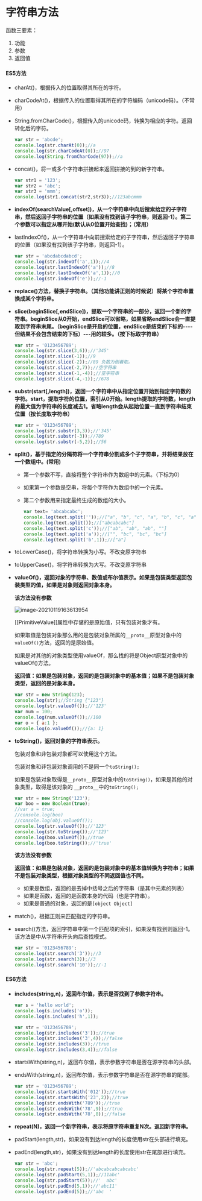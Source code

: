 # 字符串方法

函数三要素：

1. 功能
2. 参数
3. 返回值

#### ES5方法

* charAt()，根据传入的位置取得其所在的字符。

* charCodeAt()，根据传入的位置取得其所在的字符编码（unicode码）。（不常用）

* String.fromCharCode()，根据传入的unicode码，转换为相应的字符。返回转化后的字符。

    ```js
    var str = 'abcde';
    console.log(str.charAt(0));//a
    console.log(str.charCodeAt(0));//97
    console.log(String.fromCharCode(97));//a
    ```

* concat()，将一或多个字符串拼接起来返回拼接的到的新字符串。

    ```js
    var str1 = '123';
    var str2 = 'abc';
    var str3 = 'mmm';
    console.log(str1.concat(str2,str3));//123abcmmm
    ```

* **indexOf(searchValue[,offset])，从一个字符串中向后搜索给定的子字符串，然后返回子字符串的位置（如果没有找到该子字符串，则返回-1）。第二个参数可以指定从哪开始(默认从0位置开始查找)；（常用）**

* lastIndexOf()，从一个字符串中向前搜索给定的子字符串，然后返回子字符串的位置（如果没有找到该子字符串，则返回-1）。

    ```js
    var str = 'abcdabcdabcd';
    console.log(str.indexOf('a',1));//4
    console.log(str.lastIndexOf('a'));//8
    console.log(str.lastIndexOf('a',1));//0
    console.log(str.indexOf('e'));//-1
    ```

* **replace()方法，替换子字符串。（其他功能讲正则的时候说）将某个字符串置换成某个字符串。**

* **slice(beginSlice[,endSlice])，提取一个字符串的一部分，返回一个新的字符串。beginSlice从0开始，endSlice可以省略，如果省略endSlice会一直提取到字符串末尾。（beginSlice是开启的位置，endSlice是结束的下标的----但结果不会包含结束的下标）---用的较多。（按下标取字符串）**

    ```js
    var str = '0123456789';
    console.log(str.slice(3,6));//'345'
    console.log(str.slice(-1));//9
    console.log(str.slice(-2));//89 负数为倒着取。
    console.log(str.slice(-2,7));//空字符串
    console.log(str.slice(-1,-4));//空字符串
    console.log(str.slice(-4,-1));//678
    ```

* **substr(start[,length])，返回一个字符串中从指定位置开始到指定字符数的字符。start，提取字符的位置，索引从0开始。length提取的字符数，length的最大值为字符串的长度减去1。省略length会从起始位置一直到字符串结束位置（按长度取字符串）**

    ```js
    var str = '0123456789';
    console.log(str.substr(3,3));//'345'
    console.log(str.substr(-3));//789
    console.log(str.substr(-5,2));//56
    ```

* **split()，基于指定的分隔符将一个字符串分割成多个子字符串，并将结果放在一个数组中。(常用)**

    * 第一个参数不写，直接将整个字符串作为数组中的元素。（下标为0）

    * 如果第一个参数是空串，将每个字符作为数组中的一个元素。

    * 第二个参数用来指定最终生成的数组的大小。

        ```js
        var text= 'abcabcabc';
        console.log(text.split(''));//["a", "b", "c", "a", "b", "c", "a", "b", "c"]
        console.log(text.split());//["abcabcabc"]
        console.log(text.split('c'));//["ab", "ab", "ab", ""]
        console.log(text.split('a'));//["", "bc", "bc", "bc"]
        console.log(text.split('b',1));//["a"]
        ```

* toLowerCase()，将字符串转换为小写。不改变原字符串

* toUpperCase()，将字符串转换为大写。不改变原字符串

* **valueOf()，返回对象的字符串、数值或布尔值表示。如果是包装类型返回包装类型的值，如果是对象则返回对象本身。**

    __该方法没有参数__

    

    ![image-20210119163613954](5.字符串方法_img/image-20210119163613954.png)

    [[PrimitiveValue]]属性中存储的是原始值，只有包装对象才有。

    如果取值是包装对象那么用的是包装对象所属的`__proto__`原型对象中的`valueOf()`方法，返回的是原始值。

    如果是对其他的对象类型使用valueOf，那么找的将是Object原型对象中的valueOf()方法。

    __返回值：如果是包装对象，返回的是包装对象中的基本值；如果不是包装对象类型，返回的是对象本身。__

    ```js
    var str = new String(123);
    console.log(str);//String {"123"}
    console.log(str.valueOf());//'123'
    var num = 100;
    console.log(num.valueOf());//100
    var o = { a:1 };
    console.log(o.valueOf());//{a: 1}
    ```

* **toString()，返回对象的字符串表示。**

    包装对象和非包装对象都可以使用这个方法。

    包装对象和非包装对象调用的不是同一个`toString();`

    如果是包装对象取得是`__proto__`原型对象中的`toString()`，如果是其他的对象类型，取得是该对象的 `__proto__`中的`toString();`

    ```js
    var str = new String('123');
    var boo = new Boolean(true);
    //var a = true;
    //console.log(boo)
    //console.log(obj.valueOf());
    console.log(str.valueOf());//'123'
    console.log(str.toString());//'123'
    console.log(boo.valueOf());//true
    console.log(boo.toString());//'true'
    ```

    __该方法没有参数__

    __返回值：如果是包装对象，返回的是包装对象中的基本值转换为字符串；如果不是包装对象类型，根据对象类型的不同返回值也不同。__

    * 如果是数组，返回的是去掉中括号之后的字符串（是其中元素的列表）
    * 如果是函数，返回的是函数本身的代码（也是字符串）。
    * 如果是普通的对象，返回的是`[object Object]`

* match()，根据正则来匹配指定的字符串。

* search()方法，返回字符串中第一个匹配项的索引，如果没有找到则返回-1。该方法是中从字符串开头向后查找模式。

    ```js
    var str = '0123456789';
    console.log(str.search('3'));//3
    console.log(str.search(3));//3
    console.log(str.search('10'));//-1
    ```

#### ES6方法

* **includes(string,n)，返回布尔值，表示是否找到了参数字符串。**

  ```js
  var s = 'hello world';
  console.log(s.includes('o'));
  console.log(s.includes('h',1));
  
  var str = '0123456789';
  console.log(str.includes('3'));//true
  console.log(str.includes('3',4));//false
  console.log(str.includes(3));//true
  console.log(str.includes(3,4));//false
  ```

* startsWith(string,n)，返回布尔值，表示参数字符串是否在源字符串的头部。

* endsWith(string,n)，返回布尔值，表示参数字符串是否在源字符串的尾部。

  ```js
  var str = '0123456789';
  console.log(str.startsWith('012'));//true
  console.log(str.startsWith('23',2));//true
  console.log(str.endsWith('789'));//true
  console.log(str.endsWith('78',9));//true
  console.log(str.endsWith('78',8));//false
  ```

* **repeat(N)，返回一个新字符串，表示将原字符串重复N次。返回新字符串。**

* padStart(length,str)，如果没有到达length的长度使用str在头部进行填充。

* padEnd(length,str)，如果没有到达length的长度使用str在尾部进行填充。

  ```js
  var str = 'abc';
  console.log(str.repeat(5));//'abcabcabcabcabc'
  console.log(str.padStart(5,1));//11abc'
  console.log(str.padStart(5));//'  abc'
  console.log(str.padEnd(5,1));//'abc11'
  console.log(str.padEnd(5));//'abc  '
  ```



